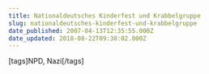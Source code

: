 ```yaml
---
title: Nationaldeutsches Kinderfest und Krabbelgruppe
slug: nationaldeutsches-kinderfest-und-krabbelgruppe
date_published: 2007-04-13T12:35:55.000Z
date_updated: 2018-08-22T09:38:02.000Z
---
```


[tags]NPD, Nazi[/tags]
